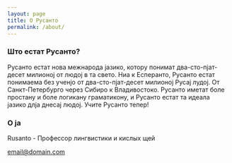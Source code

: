 ```yaml
---
layout: page
title: О Русанто
permalink: /about/
---
```



### Што естат Русанто?

Русанто естат нова межнарода јазико, котору понимат два-сто-пјат-десет милионој от людој в та свето. Ниа к Есперанто, Русанто естат понимаема без ученјо от два-сто-пјат-десет милионој Русај лудој. От Санкт-Петербурго через Сибиро к Владивостоко. Русанто иметат боле простану и боле логикану граматикону, и Русанто естат та идеала јазико длја днесај людој. Учите Русанто тепер!

### О ја

Rusanto - Профессор лингвистики и кислых щей

[email@domain.com](mailto:email@domain.com)